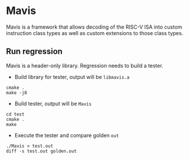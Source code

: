 # Mavis

Mavis is a framework that allows decoding of the RISC-V ISA into
custom instruction class types as well as custom extensions to those
class types.

## Run regression

Mavis is a header-only library. Regression needs to build a tester.

* Build library for tester, output will be `libmavis.a`
```
cmake .
make -j8
```
* Build tester, output will be `Mavis`
```
cd test
cmake .
make
```
* Execute the tester and compare golden `out`
```
./Mavis > test.out
diff -s test.out golden.out
```
